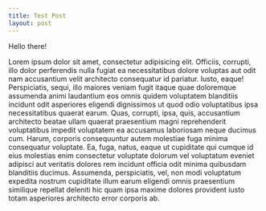 ```yaml
---
title: Test Post
layout: post
---
```


Hello there!

Lorem ipsum dolor sit amet, consectetur adipisicing elit. Officiis, corrupti, illo dolor perferendis nulla fugiat ea necessitatibus dolore voluptas aut odit nam accusantium velit architecto consequatur id pariatur. Iusto, eaque! Perspiciatis, sequi, illo maiores veniam fugit itaque quae doloremque assumenda animi laudantium eos omnis quidem voluptatem blanditiis incidunt odit asperiores eligendi dignissimos ut quod odio voluptatibus ipsa necessitatibus quaerat earum. Quas, corrupti, ipsa, quis, accusantium architecto beatae ullam quaerat praesentium magni reprehenderit voluptatibus impedit voluptatem ea accusamus laboriosam neque ducimus cum. Harum, corporis consequuntur autem molestiae fuga minima consequatur voluptate. Ea, fuga, natus, eaque ut cupiditate qui cumque id eius molestias enim consectetur voluptate dolorum vel voluptatum eveniet adipisci aut veritatis dolores rem incidunt officia odit minima quibusdam blanditiis ducimus. Assumenda, perspiciatis, vel, non modi voluptatum expedita nostrum cupiditate illum earum eligendi omnis praesentium similique repellat deleniti hic quam ipsa maxime dolores provident iusto totam asperiores architecto error corporis ab.